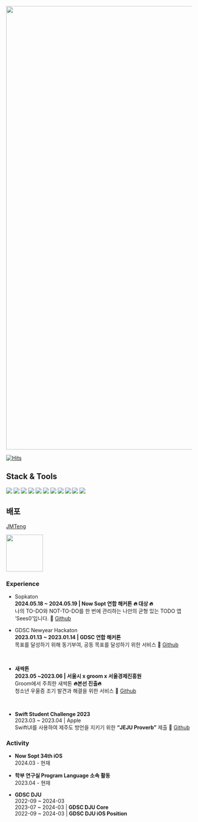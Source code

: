 
<!--
**hooni0918/hooni0918** is a ✨ _special_ ✨ repository because its `README.md` (this file) appears on your GitHub profile.

- 🔭 I’m currently working on ..
- 🌱 I’m currently learning ...
- 👯 I’m looking to collaborate on ...
- 🤔 I’m looking for help with ...
- 💬 Ask me about ...
- 📫 How to reach me: ...
- 😄 Pronouns: ...
- ⚡ Fun fact: ...
-->
<img width="1200" src="https://github.com/hooni0918/hooni0918/assets/109647045/24c2ae92-a64e-4a12-bfda-5bdd3457e4de">



[![Hits](https://hits.seeyoufarm.com/api/count/incr/badge.svg?url=https%3A%2F%2Fgithub.com%2Fhooni0918%2Fhit-counter&count_bg=%2379C83D&title_bg=%23555555&icon=github.svg&icon_color=%23FFFFFF&title=visited&edge_flat=false)](https://hits.seeyoufarm.com)


## Stack & Tools
<p>
<img src="https://img.shields.io/badge/Swift-F05138?&style=flat-square&logo=Swift&logoColor=white"/>
<img src="https://img.shields.io/badge/SwiftUI-2C68B5?&style=flat-square&logo=Swift&logoColor=white"/>
<img src="https://img.shields.io/badge/Xcode-147EFB?&style=flat-square&logo=Xcode&logoColor=white"/>

<!-- <p style="margin-right: 40;"> -->
<img src="https://img.shields.io/badge/Git-F05032?&style=flat-square&logo=Git&logoColor=white"/>
<img src="https://img.shields.io/badge/GitHub-111111?&style=flat-square&logo=GitHub&logoColor=white"/>
<img src="https://img.shields.io/badge/CocoaPods-EE3322?&style=flat-square&logo=CocoaPods&logoColor=white"/> 
<img src="https://img.shields.io/badge/Postman-FF6C37?&style=flat-square&logo=Postman&logoColor=white"/>
<img src="https://img.shields.io/badge/Figma-ef8c7d?&style=flat-square&logo=Figma&logoColor=white"/>
<img src="https://img.shields.io/badge/jira-0052CC?&style=flat-square&logo=jira&logoColor=white"/>
<img src="https://img.shields.io/badge/slack-4A154B?&style=flat-square&logo=slack&logoColor=white"/>
<img src="https://img.shields.io/badge/notion-000000?&style=flat-square&logo=notion&logoColor=white"/>


## 배포
[JMTeng](https://apps.apple.com/kr/app/jmteng-%EC%9A%B0%EB%A6%AC%EB%A7%8C%EC%9D%98-%EB%A7%9B%EC%A7%91%EB%A6%AC%EC%8A%A4%ED%8A%B8/id6478379579) 

<img width="100" height="100" src= "https://github.com/hooni0918/hooni0918/assets/109647045/0b10a698-43db-4b9d-b83d-6ea986405ec4">

### **Experience**

- Sopkaton <br>
**2024.05.18 ~ 2024.05.19 | Now Sopt 연합 해커톤** **🔥 대상 🔥**<br>
나의 TO-DO와 NOT-TO-DO를 한 번에 관리하는 나만의 균형 있는 TODO 앱 ‘Sees0’입니다. 
🔗 [Github](https://github.com/34th-SOPKATHON-iOS-TEAM1/iOS)

- GDSC Newyear Hackaton <br>
**2023.01.13 ~ 2023.01.14 | GDSC 연합 해커톤**<br>
목표를 달성하기 위해 동기부여, 공동 목표를 달성하기 위한 서비스
🔗 [Github](https://github.com/GDSC-Hackathon-TeamB)

<br>

- **새싹톤** <br>
**2023.05 ~2023.06 | 서울시 x groom x 서울경제진흥원**<br>
Groom에서 주최한 새싹톤  **🔥본선 진출🔥**<br>
청소년 우울증 조기 발견과 해결을 위한 서비스
🔗 [Github](https://github.com/hooni0918/Sesacthon_DoitDoitChu/tree/main)

<br>

- **Swift Student Challenge 2023** <br>
2023.03 ~ 2023.04 | Apple<br>
SwiftUI를 사용하여 제주도 방언을 지키기 위한 **“JEJU Proverb”** 제출
🔗 [Github](https://github.com/hooni0918/WWDC2023-Scholaship)

### Activity

- **Now Sopt 34th iOS**<br>2024.03 - 현재
  
- **학부 연구실 Program Language 소속 활동**<br>
  2023.04 - 현재
  
- **GDSC DJU**<br>
2022-09 ~ 2024-03<br>
2023-07 ~ 2024-03  |  **GDSC DJU Core** <br>
2022-09 ~ 2024-03  |  **GDSC DJU iOS Position**
</div>
